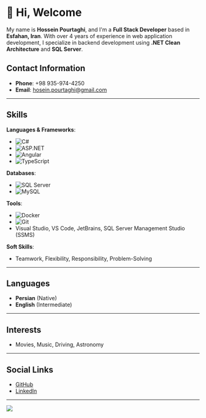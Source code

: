 # 👋 Hi, Welcome

My name is **Hossein Pourtaghi**, and I'm a **Full Stack Developer** based in **Esfahan, Iran**. With over 4 years of experience in web application development, I specialize in backend development using **.NET Clean Architecture** and **SQL Server**.

## Contact Information
- **Phone**: +98 935-974-4250
- **Email**: [hosein.pourtaghi@gmail.com](mailto:hosein.pourtaghi@gmail.com)

---

## Skills

**Languages & Frameworks**:
- ![C#](https://img.shields.io/badge/C%23-239120?style=for-the-badge&logo=c-sharp&logoColor=white)
- ![ASP.NET](https://img.shields.io/badge/ASP.NET-512BD4?style=for-the-badge&logo=aspnet&logoColor=white)
- ![Angular](https://img.shields.io/badge/Angular-FF0000?style=for-the-badge&logo=angular&logoColor=white)
- ![TypeScript](https://img.shields.io/badge/-TypeScript-05122A?style=flat&logo=typescript)

**Databases**:
- ![SQL Server](https://img.shields.io/badge/SQL_Server-CC2927?style=for-the-badge&logo=microsoft-sql-server&logoColor=white)
- ![MySQL](https://img.shields.io/badge/MySQL-4479A1?style=for-the-badge&logo=mysql&logoColor=white)

**Tools**:
- ![Docker](https://img.shields.io/badge/-Docker-05122A?style=flat&logo=docker)
- ![Git](https://img.shields.io/badge/-Git-05122A?style=flat&logo=git)
- Visual Studio, VS Code, JetBrains, SQL Server Management Studio (SSMS)

**Soft Skills**:
- Teamwork, Flexibility, Responsibility, Problem-Solving

---

## Languages
- **Persian** (Native)
- **English** (Intermediate)

---

## Interests
- Movies, Music, Driving, Astronomy

---

## Social Links
- [GitHub](https://github.com/hosein-pourtaghi)
- [LinkedIn](https://www.linkedin.com/in/hosein-pourtaghi/)

---

![](https://komarev.com/ghpvc/?username=hosein-pourtaghi&style=plastic)
